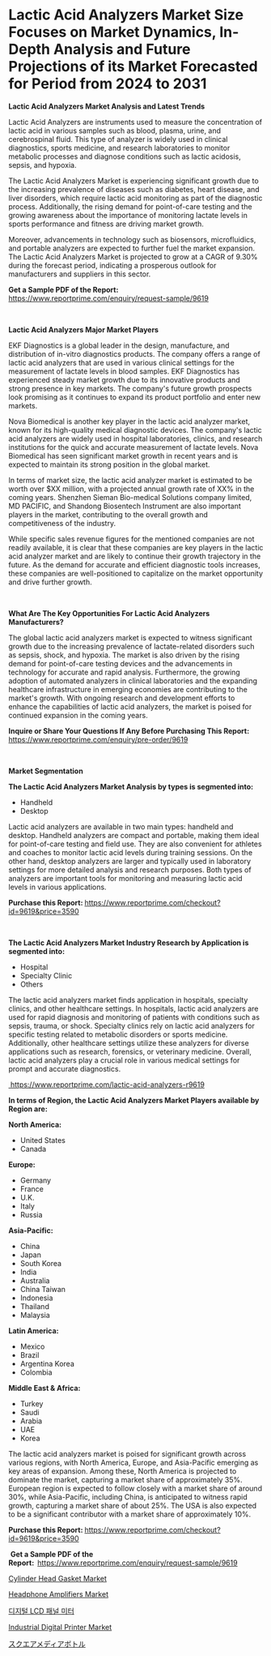 <p><h1>Lactic Acid Analyzers Market Size Focuses on Market Dynamics, In-Depth Analysis and Future Projections of its Market Forecasted for Period from 2024 to 2031</h1></p><p><strong>Lactic Acid Analyzers Market Analysis and Latest Trends</strong></p>
<p><p>Lactic Acid Analyzers are instruments used to measure the concentration of lactic acid in various samples such as blood, plasma, urine, and cerebrospinal fluid. This type of analyzer is widely used in clinical diagnostics, sports medicine, and research laboratories to monitor metabolic processes and diagnose conditions such as lactic acidosis, sepsis, and hypoxia.</p><p>The Lactic Acid Analyzers Market is experiencing significant growth due to the increasing prevalence of diseases such as diabetes, heart disease, and liver disorders, which require lactic acid monitoring as part of the diagnostic process. Additionally, the rising demand for point-of-care testing and the growing awareness about the importance of monitoring lactate levels in sports performance and fitness are driving market growth.</p><p>Moreover, advancements in technology such as biosensors, microfluidics, and portable analyzers are expected to further fuel the market expansion. The Lactic Acid Analyzers Market is projected to grow at a CAGR of 9.30% during the forecast period, indicating a prosperous outlook for manufacturers and suppliers in this sector.</p></p>
<p><strong>Get a Sample PDF of the Report:&nbsp;</strong> <a href="https://www.reportprime.com/enquiry/request-sample/9619">https://www.reportprime.com/enquiry/request-sample/9619</a></p>
<p>&nbsp;</p>
<p><strong>Lactic Acid Analyzers Major Market Players</strong></p>
<p><p>EKF Diagnostics is a global leader in the design, manufacture, and distribution of in-vitro diagnostics products. The company offers a range of lactic acid analyzers that are used in various clinical settings for the measurement of lactate levels in blood samples. EKF Diagnostics has experienced steady market growth due to its innovative products and strong presence in key markets. The company's future growth prospects look promising as it continues to expand its product portfolio and enter new markets.</p><p>Nova Biomedical is another key player in the lactic acid analyzer market, known for its high-quality medical diagnostic devices. The company's lactic acid analyzers are widely used in hospital laboratories, clinics, and research institutions for the quick and accurate measurement of lactate levels. Nova Biomedical has seen significant market growth in recent years and is expected to maintain its strong position in the global market. </p><p>In terms of market size, the lactic acid analyzer market is estimated to be worth over $XX million, with a projected annual growth rate of XX% in the coming years. Shenzhen Sieman Bio-medical Solutions company limited, MD PACIFIC, and Shandong Biosentech Instrument are also important players in the market, contributing to the overall growth and competitiveness of the industry.</p><p>While specific sales revenue figures for the mentioned companies are not readily available, it is clear that these companies are key players in the lactic acid analyzer market and are likely to continue their growth trajectory in the future. As the demand for accurate and efficient diagnostic tools increases, these companies are well-positioned to capitalize on the market opportunity and drive further growth.</p></p>
<p>&nbsp;</p>
<p><strong>What Are The Key Opportunities For Lactic Acid Analyzers Manufacturers?</strong></p>
<p><p>The global lactic acid analyzers market is expected to witness significant growth due to the increasing prevalence of lactate-related disorders such as sepsis, shock, and hypoxia. The market is also driven by the rising demand for point-of-care testing devices and the advancements in technology for accurate and rapid analysis. Furthermore, the growing adoption of automated analyzers in clinical laboratories and the expanding healthcare infrastructure in emerging economies are contributing to the market's growth. With ongoing research and development efforts to enhance the capabilities of lactic acid analyzers, the market is poised for continued expansion in the coming years.</p></p>
<p><strong>Inquire or Share Your Questions If Any Before Purchasing This Report:</strong> <a href="https://www.reportprime.com/enquiry/pre-order/9619">https://www.reportprime.com/enquiry/pre-order/9619</a></p>
<p>&nbsp;</p>
<p><strong>Market Segmentation</strong></p>
<p><strong>The Lactic Acid Analyzers Market Analysis by types is segmented into:</strong></p>
<p><ul><li>Handheld</li><li>Desktop</li></ul></p>
<p><p>Lactic acid analyzers are available in two main types: handheld and desktop. Handheld analyzers are compact and portable, making them ideal for point-of-care testing and field use. They are also convenient for athletes and coaches to monitor lactic acid levels during training sessions. On the other hand, desktop analyzers are larger and typically used in laboratory settings for more detailed analysis and research purposes. Both types of analyzers are important tools for monitoring and measuring lactic acid levels in various applications.</p></p>
<p><strong>Purchase this Report:&nbsp;</strong><a href="https://www.reportprime.com/checkout?id=9619&price=3590">https://www.reportprime.com/checkout?id=9619&price=3590</a></p>
<p>&nbsp;</p>
<p><strong>The Lactic Acid Analyzers Market Industry Research by Application is segmented into:</strong></p>
<p><ul><li>Hospital</li><li>Specialty Clinic</li><li>Others</li></ul></p>
<p><p>The lactic acid analyzers market finds application in hospitals, specialty clinics, and other healthcare settings. In hospitals, lactic acid analyzers are used for rapid diagnosis and monitoring of patients with conditions such as sepsis, trauma, or shock. Specialty clinics rely on lactic acid analyzers for specific testing related to metabolic disorders or sports medicine. Additionally, other healthcare settings utilize these analyzers for diverse applications such as research, forensics, or veterinary medicine. Overall, lactic acid analyzers play a crucial role in various medical settings for prompt and accurate diagnostics.</p></p>
<p><a href="https://www.reportprime.com/lactic-acid-analyzers-r9619">&nbsp;https://www.reportprime.com/lactic-acid-analyzers-r9619</a></p>
<p><strong>In terms of Region, the Lactic Acid Analyzers Market Players available by Region are:</strong></p>
<p>
    <p> <strong> North America: </strong>
        <ul>
            <li>United States</li>
            <li>Canada</li>
        </ul>
        </p> 
    <p> <strong> Europe: </strong>
        <ul>
            <li>Germany</li>
            <li>France</li>
            <li>U.K.</li>
            <li>Italy</li>
            <li>Russia</li>
        </ul>
        </p> 
    <p> <strong> Asia-Pacific: </strong>
        <ul>
            <li>China</li>
            <li>Japan</li>
            <li>South Korea</li>
            <li>India</li>
            <li>Australia</li>
            <li>China Taiwan</li>
            <li>Indonesia</li>
            <li>Thailand</li>
            <li>Malaysia</li>
        </ul>
        </p> 
    <p> <strong> Latin America: </strong>
        <ul>
            <li>Mexico</li>
            <li>Brazil</li>
            <li>Argentina Korea</li>
            <li>Colombia</li>
        </ul>
        </p> 
    <p> <strong> Middle East & Africa: </strong>
        <ul>
            <li>Turkey</li>
            <li>Saudi</li>
            <li>Arabia</li>
            <li>UAE</li>
            <li>Korea</li>
        </ul>
    </p>
    </p>
<p><p>The lactic acid analyzers market is poised for significant growth across various regions, with North America, Europe, and Asia-Pacific emerging as key areas of expansion. Among these, North America is projected to dominate the market, capturing a market share of approximately 35%. European region is expected to follow closely with a market share of around 30%, while Asia-Pacific, including China, is anticipated to witness rapid growth, capturing a market share of about 25%. The USA is also expected to be a significant contributor with a market share of approximately 10%.</p></p>
<p><strong>Purchase this Report: </strong><a href="https://www.reportprime.com/checkout?id=9619&price=3590">https://www.reportprime.com/checkout?id=9619&price=3590</a></p>
<p>&nbsp;<strong>Get a Sample PDF of the Report:&nbsp;&nbsp;</strong><a href="https://www.reportprime.com/enquiry/request-sample/9619">https://www.reportprime.com/enquiry/request-sample/9619</a></p>
<p><strong></strong></p>
<p><p><a href="https://www.linkedin.com/pulse/cylinder-head-gasket-market-size-furnishes-valuable-information-km5hc?trackingId=mtCKQuX56YpUNlhhpSHQUw%3D%3D">Cylinder Head Gasket Market</a></p><p><a href="https://unruly-ladybug-44b.notion.site/Headphone-Amplifiers-Market-Trends-and-Market-Analysis-forecasted-for-period-2024-2031-add68982f84a49899f9f6b890548cff0">Headphone Amplifiers Market</a></p><p><a href="https://medium.com/@leonidasalazar756/%EB%94%94%EC%A7%80%ED%84%B8-lcd-%ED%8C%A8%EB%84%90-%EB%AF%B8%ED%84%B0-%EC%8B%9C%EC%9E%A5-%EC%8B%9C%EC%9E%A5-cagr-%EC%8B%9C%EC%9E%A5-%EB%8F%99%ED%96%A5-%EB%B0%8F-%EC%84%B1%EC%9E%A5-%EC%A0%84%EB%9E%B5%EC%97%90-%EB%8C%80%ED%95%9C-%ED%86%B5%EC%B0%B0%EB%A0%A5-5431b721b6ce">디지털 LCD 패널 미터</a></p><p><a href="https://view.publitas.com/reportprime-1/industrial-digital-printer-market-insights-into-market-cagr-market-trends-and-growth-strategies/">Industrial Digital Printer Market</a></p><p><a href="https://medium.com/@charityrice70/%E3%83%A1%E3%83%87%E3%82%A3%E3%82%A2%E3%83%9C%E3%83%88%E3%83%AB%E5%B8%82%E5%A0%B4%E3%81%AE%E5%B1%95%E6%9C%9B-%E6%A5%AD%E7%95%8C%E6%A6%82%E8%A6%81%E3%81%A8%E4%BA%88%E6%B8%AC-2024%E5%B9%B4%E3%81%8B%E3%82%892031%E5%B9%B4%E3%81%BE%E3%81%A7-c5620ef718f3">スクエアメディアボトル</a></p></p>